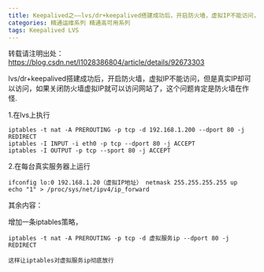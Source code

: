 ```yaml
---
title: Keepalived之——lvs/dr+keepalived搭建成功后，开启防火墙，虚拟IP不能访问，但是真实IP却可以访问
categories: 精通运维系列 精通高可用系列
tags: Keepalived LVS
---
```

转载请注明出处：https://blog.csdn.net/l1028386804/article/details/92673303

lvs/dr+keepalived搭建成功后，开启防火墙，虚拟IP不能访问，但是真实IP却可以访问，如果关闭防火墙虚拟IP就可以访问网站了，这个问题肯定是防火墙在作怪.

1.在lvs上执行

    
    
    iptables -t nat -A PREROUTING -p tcp -d 192.168.1.200 --dport 80 -j REDIRECT
    iptables -I INPUT -i eth0 -p tcp --dport 80 -j ACCEPT
    iptables -I OUTPUT -p tcp --sport 80 -j ACCEPT

2.在每台真实服务器上运行

    
    
    ifconfig lo:0 192.168.1.20（虚拟IP地址） netmask 255.255.255.255 up
    echo "1" > /proc/sys/net/ipv4/ip_forward

其余内容：

增加一条iptables策略，

    
    
    iptables -t nat -A PREROUTING -p tcp -d 虚拟服务ip --dport 80 -j REDIRECT 

`这样让iptables对虚拟服务ip彻底放行`

